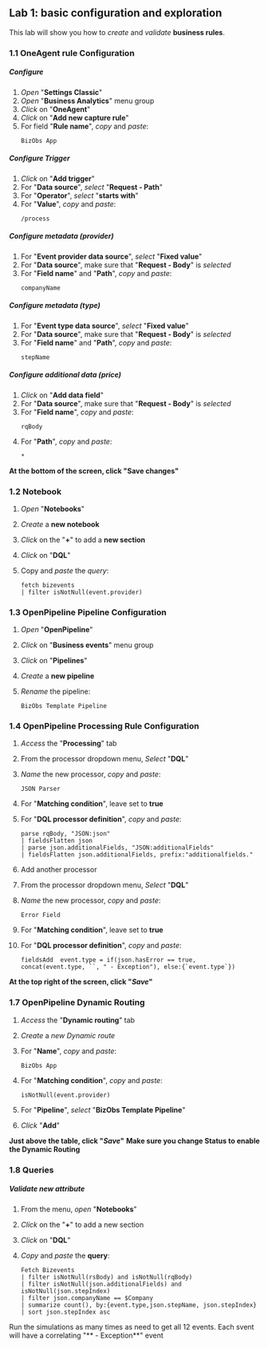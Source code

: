 ## Lab 1: basic configuration and exploration 

This lab will show you how to *create* and *validate* **business rules**. 

### 1.1 OneAgent rule Configuration

##### Configure
1.	*Open* "**Settings Classic**"
1.	*Open* "**Business Analytics**" menu group
1.	*Click* on "**OneAgent**"
1.	*Click* on "**Add new capture rule**"
1.	For field "**Rule name**", *copy* and *paste*:
      ```
      BizObs App
      ```

##### Configure Trigger

1.	*Click* on "**Add trigger**"
1.	For "**Data source**", *select* "**Request - Path**"
1.	For "**Operator**", *select* "**starts with**"
1.	For "**Value**", *copy* and *paste*:
      ```
      /process
      ```

##### Configure metadata (provider)

1.	For "**Event provider data source**", *select* "**Fixed value**"
1.	For "**Data source**", make sure that "**Request - Body**" is *selected*
1.	For "**Field name**" and "**Path**", *copy* and *paste*:
      ```
      companyName
      ```

##### Configure metadata (type)

1.	For "**Event type data source**", *select* "**Fixed value**"
1.	For "**Data source**", make sure that "**Request - Body**" is *selected*
1.	For "**Field name**" and "**Path**", *copy* and *paste*:
      ```
      stepName
      ```

##### Configure additional data (price)

1.	*Click* on "**Add data field**"
1.	For "**Data source**", make sure that "**Request - Body**" is *selected*
1.	For "**Field name**", *copy* and *paste*:
      ```
      rqBody
      ```
1.	For "**Path**", *copy* and *paste*:
      ```
      *
      ```

**At the bottom of the screen, click "Save changes"**

### 1.2 Notebook

1.	*Open* "**Notebooks**"
1.	*Create* a **new notebook**
1.	*Click* on the "**+**" to add a **new section**
1.	*Click* on "**DQL**"
1.	Copy and *paste* the *query*:

      ```
      fetch bizevents
      | filter isNotNull(event.provider)
      ```

### 1.3 OpenPipeline Pipeline Configuration

1. *Open* "**OpenPipeline**" 
1. *Click* on "**Business events**" menu group
1. *Click* on "**Pipelines**"
1. *Create* a **new pipeline**
1. *Rename* the pipeline:

      ```
      BizObs Template Pipeline
      ```

### 1.4 OpenPipeline Processing Rule Configuration

1.	*Access* the "**Processing**" tab
1.	From the processor dropdown menu, *Select* "**DQL**" 
1.	*Name* the new processor, *copy* and *paste*:

      ```
      JSON Parser
      ```

1.	For "**Matching condition**", leave set to **true**
1.	For "**DQL processor definition**", *copy* and *paste*:

      ```
      parse rqBody, "JSON:json"
      | fieldsFlatten json
      | parse json.additionalFields, "JSON:additionalFields"
      | fieldsFlatten json.additionalFields, prefix:"additionalfields."
      ```

1.    Add another processor
1.	From the processor dropdown menu, *Select* "**DQL**" 
1.	*Name* the new processor, *copy* and *paste*:

      ```
      Error Field
      ```

1.	For "**Matching condition**", leave set to **true**
1.	For "**DQL processor definition**", *copy* and *paste*:

      ```
      fieldsAdd  event.type = if(json.hasError == true, concat(event.type, ``, " - Exception"), else:{`event.type`})
      ```

**At the top right of the screen, click "*Save*"**


### 1.7 OpenPipeline Dynamic Routing

1. *Access* the "**Dynamic routing**" tab
1. *Create* a *new Dynamic route*
1. For "**Name**", *copy* and *paste*: 

      ```
      BizObs App
      ```

1. For "**Matching condition**", *copy* and *paste*:

      ```
      isNotNull(event.provider)
      ```

1. For "**Pipeline**", *select* "**BizObs Template Pipeline**"
1. *Click* "**Add**" 

**Just above the table, click "*Save*"**
**Make sure you change Status to enable the Dynamic Routing**

### 1.8 Queries

##### Validate new attribute
1.	From the menu, *open* "**Notebooks**"
1.	*Click* on the "**+**" to add a new section
1.	*Click* on "**DQL**"
1.	*Copy* and *paste* the **query**:

      ```
      Fetch Bizevents
      | filter isNotNull(rsBody) and isNotNull(rqBody)
      | filter isNotNull(json.additionalFields) and isNotNull(json.stepIndex)
      | filter json.companyName == $Company
      | summarize count(), by:{event.type,json.stepName, json.stepIndex}
      | sort json.stepIndex asc
      ```
Run the simulations as many times as need to get all 12 events. Each svent will have a correlating "** - Exception**" event

